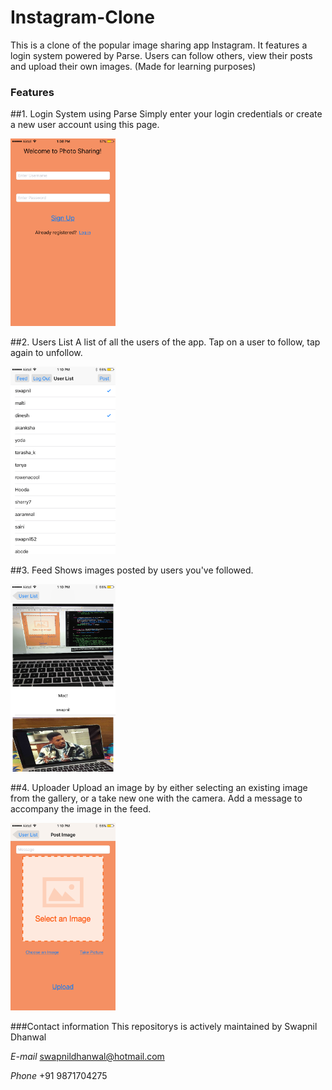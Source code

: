 # Instagram-Clone
This is a clone of the popular image sharing app Instagram. It features a login system powered by Parse.
Users can follow others, view their posts and upload their own images. (Made for learning purposes)

### Features
##1. Login System using Parse
Simply enter your login credentials or create a new user account using this page.

<img src="https://raw.githubusercontent.com/Swapnil52/Instagram-Clone/master/ParseStarterProject/login.PNG" height=300>

##2. Users List
A list of all the users of the app. Tap on a user to follow, tap again to unfollow. 

<img src="https://raw.githubusercontent.com/Swapnil52/Instagram-Clone/master/ParseStarterProject/userList.PNG" height=300>

##3. Feed
Shows images posted by users you've followed. 

<img src="https://raw.githubusercontent.com/Swapnil52/Instagram-Clone/master/ParseStarterProject/images.PNG" height=300>

##4. Uploader
Upload an image by by either selecting an existing image from the gallery, or a take new one with the camera. Add a message to accompany the image in the feed.

<img src="https://raw.githubusercontent.com/Swapnil52/Instagram-Clone/master/ParseStarterProject/upload.PNG" height=300>

###Contact information
This repositorys is actively maintained by Swapnil Dhanwal

*E-mail* swapnildhanwal@hotmail.com

*Phone* +91 9871704275
